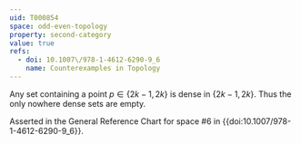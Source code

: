 ```yaml
---
uid: T000854
space: odd-even-topology
property: second-category
value: true
refs:
  - doi: 10.1007\/978-1-4612-6290-9_6
    name: Counterexamples in Topology
---
```

Any set containing a point $p \in \{2k-1,2k\}$ is dense in $\{2k-1,2k\}$. Thus the only nowhere dense sets are empty.

Asserted in the General Reference Chart for space #6 in
{{doi:10.1007\/978-1-4612-6290-9_6}}.
